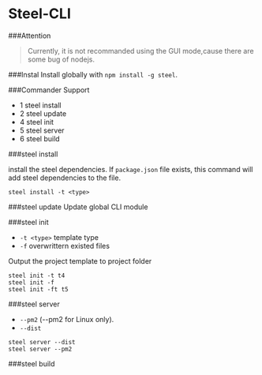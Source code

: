 # Steel-CLI
> 
###Attention
>Currently, it is not recommanded using the GUI mode,cause there are some bug of nodejs.

###Instal
Install globally with `npm install -g steel`.

###Commander Support

* 1 steel install
* 2 steel update
* 4 steel init
* 5 steel server
* 6 steel build

###steel install

install the steel dependencies.
If `package.json` file exists, this command will add steel dependencies to the file.
```javasctipt
steel install -t <type>
```

###steel update
Update global CLI module

###steel init
* `-t <type>`  template type  
* `-f` overwrittern existed files

Output the project template to project folder
```javasctipt
steel init -t t4
steel init -f
steel init -ft t5
```
###steel server
* `--pm2` (--pm2 for Linux only).
* `--dist`

```javasctipt
steel server --dist
steel server --pm2
```
   
###steel build

